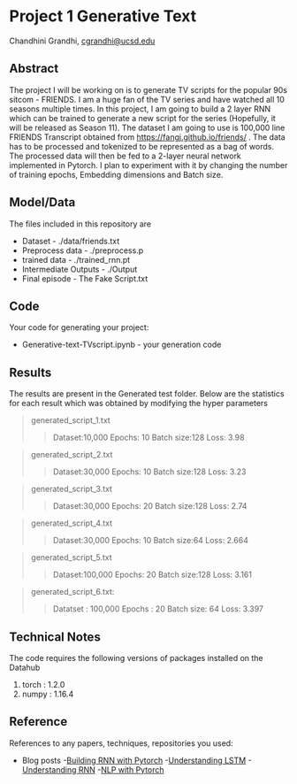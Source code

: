 # Project 1 Generative Text

Chandhini Grandhi, cgrandhi@ucsd.edu


## Abstract

The project I will be working on is  to generate TV scripts for the popular 90s sitcom - FRIENDS. I am a huge fan of the TV series and have watched all 10 seasons multiple times. In this project, I am going to build a 2 layer RNN which can be trained to generate a new script for the series (Hopefully, it will be released as Season 11). The dataset I am going to use is 100,000 line FRIENDS Transcript obtained from https://fangj.github.io/friends/ . The data has to be processed and  tokenized to be represented as a bag of words. The processed data will then be fed to a 2-layer neural network implemented in Pytorch. I plan to experiment with it by changing the number of training epochs, Embedding dimensions and Batch size. 


## Model/Data

The files included in this repository are
- Dataset - ./data/friends.txt
- Preprocess data - ./preprocess.p
- trained data - ./trained_rnn.pt
- Intermediate Outputs - ./Output
- Final episode - The Fake Script.txt

## Code

Your code for generating your project:
- Generative-text-TVscript.ipynb - your generation code

## Results

The results are present in the Generated test folder. Below are the statistics for each result which was obtained by modifying the hyper parameters

> generated_script_1.txt
>> Dataset:10,000 
>> Epochs: 10 
>> Batch size:128 
>> Loss: 3.98

> generated_script_2.txt
>> Dataset:30,000 
>> Epochs: 10 
>> Batch size:128 
>> Loss: 3.23

> generated_script_3.txt
>> Dataset:30,000 
>> Epochs: 20 
>> Batch size:128 
>> Loss: 2.74

> generated_script_4.txt
>> Dataset:30,000 
>> Epochs: 10 
>> Batch size:64 
>> Loss: 2.664

> generated_script_5.txt
>> Dataset:100,000 
>> Epochs: 20 
>> Batch size:128 
>> Loss: 3.161

> generated_script_6.txt:
>> Datatset : 100,000
>> Epochs : 20
>> Batch size: 64
>> Loss: 3.397


## Technical Notes

The code requires the following versions of packages installed on the Datahub
1. torch : 1.2.0
2. numpy : 1.16.4


## Reference

References to any papers, techniques, repositories you used:
- Blog posts
  -[Building RNN with Pytorch](https://blog.floydhub.com/a-beginners-guide-on-recurrent-neural-networks-with-pytorch/)
  -[Understanding LSTM](https://colah.github.io/posts/2015-08-Understanding-LSTMs/)
  -[Understanding RNN](http://karpathy.github.io/2015/05/21/rnn-effectiveness/)
  -[NLP with Pytorch](https://pytorch.org/tutorials/intermediate/char_rnn_classification_tutorial.html)
